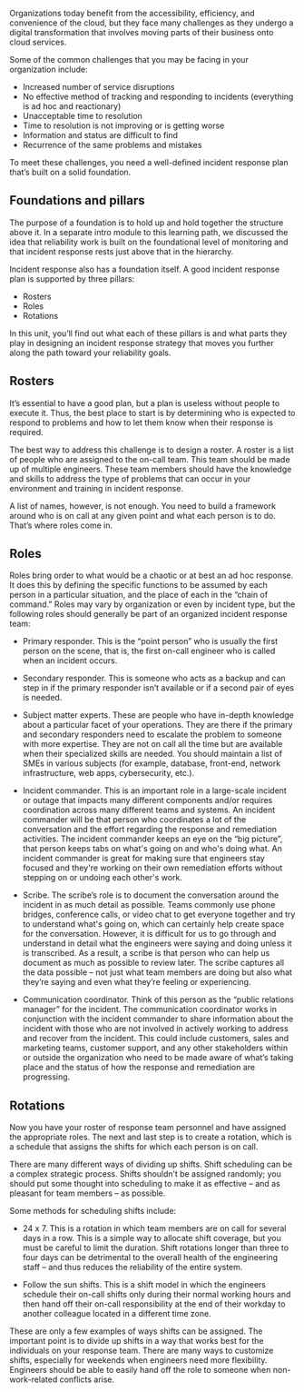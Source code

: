 Organizations today benefit from the accessibility, efficiency, and
convenience of the cloud, but they face many challenges as they undergo a
digital transformation that involves moving parts of their business onto
cloud services.

Some of the common challenges that you may be facing in your organization
include:

-   Increased number of service disruptions
-   No effective method of tracking and responding to incidents (everything
    is ad hoc and reactionary)
-   Unacceptable time to resolution
-   Time to resolution is not improving or is getting worse
-   Information and status are difficult to find
-   Recurrence of the same problems and mistakes

To meet these challenges, you need a well-defined incident response plan
that’s built on a solid foundation.

## Foundations and pillars

The purpose of a foundation is to hold up and hold together the structure
above it. In a separate intro module to this learning path, we discussed
the idea that reliability work is built on the foundational level of
monitoring and that incident response rests just above that in the
hierarchy.

Incident response also has a foundation itself. A good incident response
plan is supported by three pillars:

-   Rosters
-   Roles
-   Rotations

In this unit, you’ll find out what each of these pillars is and what parts
they play in designing an incident response strategy that moves you further
along the path toward your reliability goals.

## Rosters

It’s essential to have a good plan, but a plan is useless without people to
execute it. Thus, the best place to start is by determining who is expected
to respond to problems and how to let them know when their response is
required.

The best way to address this challenge is to design a roster. A roster is a
list of people who are assigned to the on-call team. This team should be
made up of multiple engineers. These team members should have the knowledge
and skills to address the type of problems that can occur in your
environment and training in incident response.

A list of names, however, is not enough. You need to build a framework
around who is on call at any given point and what each person is to do.
That’s where roles come in.

## Roles

Roles bring order to what would be a chaotic or at best an ad hoc response.
It does this by defining the specific functions to be assumed by each
person in a particular situation, and the place of each in the “chain of
command.” Roles may vary by organization or even by incident type, but the
following roles should generally be part of an organized incident response
team:

-   Primary responder. This is the “point person” who is usually the first
    person on the scene, that is, the first on-call engineer who is called when
    an incident occurs.

-   Secondary responder. This is someone who acts as a backup and can step
    in if the primary responder isn’t available or if a second pair of eyes
    is needed.

-   Subject matter experts. These are people who have in-depth knowledge
    about a particular facet of your operations. They are there if the
    primary and secondary responders need to escalate the problem to
    someone with more expertise. They are not on call all the time but are
    available when their specialized skills are needed. You should maintain
    a list of SMEs in various subjects (for example, database, front-end,
    network infrastructure, web apps, cybersecurity, etc.).

-   Incident commander. This is an important role in a large-scale incident
    or outage that impacts many different components and/or requires
    coordination across many different teams and systems. An incident
    commander will be that person who coordinates a lot of the conversation
    and the effort regarding the response and remediation activities. The
    incident commander keeps an eye on the “big picture”, that person keeps
    tabs on what's going on and who's doing what. An incident commander is
    great for making sure that engineers stay focused and they're working
    on their own remediation efforts without stepping on or undoing each
    other's work.

-   Scribe. The scribe’s role is to document the conversation around the
    incident in as much detail as possible. Teams commonly use phone
    bridges, conference calls, or video chat to get everyone together and
    try to understand what's going on, which can certainly help create
    space for the conversation. However, it is difficult for us to go
    through and understand in detail what the engineers were saying and
    doing unless it is transcribed. As a result, a scribe is that person
    who can help us document as much as possible to review later. The
    scribe captures all the data possible – not just what team members are
    doing but also what they’re saying and even what they’re feeling or
    experiencing.

-   Communication coordinator. Think of this person as the “public
    relations manager” for the incident. The communication coordinator
    works in conjunction with the incident commander to share information
    about the incident with those who are not involved in actively working
    to address and recover from the incident. This could include customers,
    sales and marketing teams, customer support, and any other stakeholders
    within or outside the organization who need to be made aware of what’s
    taking place and the status of how the response and remediation are
    progressing.

## Rotations

Now you have your roster of response team personnel and have assigned the
appropriate roles. The next and last step is to create a rotation, which is
a schedule that assigns the shifts for which each person is on call.

There are many different ways of dividing up shifts. Shift scheduling can
be a complex strategic process. Shifts shouldn’t be assigned randomly; you
should put some thought into scheduling to make it as effective – and as
pleasant for team members – as possible.

Some methods for scheduling shifts include:

-   24 x 7. This is a rotation in which team members are on call for
    several days in a row. This is a simple way to allocate shift coverage,
    but you must be careful to limit the duration. Shift rotations longer
    than three to four days can be detrimental to the overall health of the
    engineering staff – and thus reduces the reliability of the entire
    system.

-   Follow the sun shifts. This is a shift model in which the engineers
    schedule their on-call shifts only during their normal working hours
    and then hand off their on-call responsibility at the end of their
    workday to another colleague located in a different time zone.

These are only a few examples of ways shifts can be assigned. The important
point is to divide up shifts in a way that works best for the individuals
on your response team. There are many ways to customize shifts, especially
for weekends when engineers need more flexibility. Engineers should be able
to easily hand off the role to someone when non-work-related conflicts
arise.

